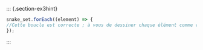 ::: {.section-ex3hint}
```js
snake_set.forEach((element) => {
//Cette boucle est correcte ; à vous de dessiner chaque élément comme vous l'avez fait pour votre premier rectangle.
});
```

:::